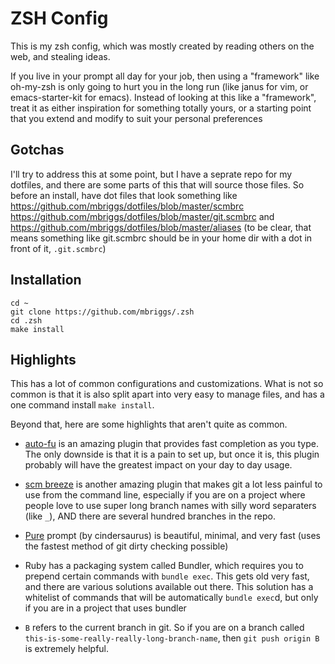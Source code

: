 # ZSH Config

This is my zsh config, which was mostly created by reading others on
the web, and stealing ideas.

If you live in your prompt all day for your job, then using a
"framework" like oh-my-zsh is only going to hurt you in the long run
(like janus for vim, or emacs-starter-kit for emacs). Instead of
looking at this like a "framework", treat it as either inspiration for
something totally yours, or a starting point that you extend and
modify to suit your personal preferences

## Gotchas

I'll try to address this at some point, but I have a seprate repo for my dotfiles, and there are some parts of this that will source those files. So before an install, have dot files that look something like https://github.com/mbriggs/dotfiles/blob/master/scmbrc https://github.com/mbriggs/dotfiles/blob/master/git.scmbrc and https://github.com/mbriggs/dotfiles/blob/master/aliases (to be clear, that means something like git.scmbrc should be in your home dir with a dot in front of it, `.git.scmbrc`)

## Installation

```
cd ~
git clone https://github.com/mbriggs/.zsh
cd .zsh
make install
```

## Highlights

This has a lot of common configurations and customizations. What is
not so common is that it is also split apart into very easy to manage
files, and has a one command install `make install`.

Beyond that, here are some highlights that aren't quite as common.

- [auto-fu](https://github.com/hchbaw/auto-fu.zsh) is an amazing
  plugin that provides fast completion as you type. The only downside
  is that it is a pain to set up, but once it is, this plugin probably
  will have the greatest impact on your day to day usage.

- [scm breeze](https://github.com/ndbroadbent/scm_breeze) is another
  amazing plugin that makes git a lot less painful to use from the
  command line, especially if you are on a project where people love
  to use super long branch names with silly word separaters (like
  `_`), AND there are several hundred branches in the repo.

- [Pure](https://github.com/sindresorhus/pure) prompt (by
  cindersaurus) is beautiful, minimal, and very fast (uses the fastest
  method of git dirty checking possible)

- Ruby has a packaging system called Bundler, which requires you to
  prepend certain commands with `bundle exec`. This gets old very
  fast, and there are various solutions available out there. This
  solution has a whitelist of commands that will be automatically
  `bundle exec`d, but only if you are in a project that uses bundler

- `B` refers to the current branch in git. So if you are on a branch
  called `this-is-some-really-really-long-branch-name`, then `git push
  origin B` is extremely helpful.

